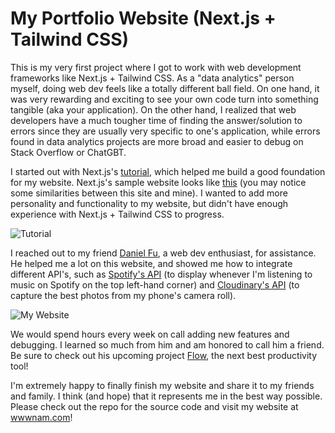 # My Portfolio Website (Next.js + Tailwind CSS)

This is my very first project where I got to work with web development frameworks like Next.js + Tailwind CSS. As a "data analytics" person myself, doing web dev feels like a totally different ball field. On one hand, it was very rewarding and exciting to see your own code turn into something tangible (aka your application). On the other hand, I realized that web developers have a much tougher time of finding the answer/solution to errors since they are usually very specific to one's application, while errors found in data analytics projects are more broad and easier to debug on Stack Overflow or ChatGBT.

I started out with Next.js's [tutorial](https://nextjs.org/learn/basics/create-nextjs-app), which helped me build a good foundation for my website. Next.js's sample website looks like [this](https://next-learn-starter.vercel.app/) (you may notice some similarities between this site and mine). I wanted to add more personality and functionality to my website, but didn't have enough experience with Next.js + Tailwind CSS to progress. 

![Tutorial](https://cdn.discordapp.com/attachments/663146570765566003/1108462567971631134/image.png "Next.js's Tutorial")

I reached out to my friend [Daniel Fu](https://github.com/itsnotaka), a web dev enthusiast, for assistance. He helped me a lot on this website, and showed me how to integrate different API's, such as [Spotify's API](https://developer.spotify.com/documentation/web-api) (to display whenever I'm listening to music on Spotify on the top left-hand corner) and [Cloudinary's API](https://cloudinary.com/documentation/image_upload_api_reference) (to capture the best photos from my phone's camera roll). 

![My Website](https://cdn.discordapp.com/attachments/663146570765566003/1108465488062861312/image.png "Photos Page")

We would spend hours every week on call adding new features and debugging. I learned so much from him and am honored to call him a friend. Be sure to check out his upcoming project [Flow](https://www.flowapp.so/), the next best productivity tool!

I'm extremely happy to finally finish my website and share it to my friends and family. I think (and hope) that it represents me in the best way possible. Please check out the repo for the source code and visit my website at [wwwnam.com](https://www.wwwnam.com/)!
